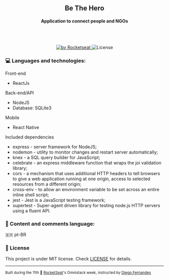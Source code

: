 <h2 align="center"> Be The Hero</h2>
<h4 align="center">Application to connect people and NGOs</h4>
<br><br>
<p align="center">
  <a href="https://rocketseat.com.br">
    <img alt="by Rocketseat" src="https://img.shields.io/badge/made%20by-Rocketseat-%23F7DF1E">
  </a>
  <img alt="License" src="https://img.shields.io/badge/license-MIT-%23F7DF1E">
</p>

 ### :computer: Languages and technologies:
  Front-end<ul style="list-style-type:disc;">
  <li>ReactJs</li>
  </ul> 
  Back-end/API<ul style="list-style-type:disc;">
  <li>NodeJS</li>  
  <li>Database:
  SQLite3</li>
  </ul>
  Mobile<ul style="list-style-type:disc;">
  <li>React Native</li>
  </ul>
  Included dependencies<ul style="list-style-type:disc;">
  <li>express - server framework for NodeJS;</li>
  <li>nodemon - utility to monitor changes and restart server automatically;</li>
  <li>knex - a SQL query builder for JavaScript;</li>
  <li>celebrate - an express middleware function that wraps the joi validation library; </li>
  <li>cors - a mechanism that uses additional HTTP headers to tell browsers to give a web application running at one origin, access to selected resources from a different origin;</li>
  <li>cross-env - to allow an environment variable to be set across an entire inline shell script;</li>
  <li>jest - Jest is a JavaScript testing framework;</li>
  <li>supertest - Super-agent driven library for testing node.js HTTP servers using a fluent API.</li>
  </ul>

### :speech_balloon: Content and comments language:
   🇧🇷 pt-BR 

### :memo: License
  This project is under MIT license. Check [LICENSE](LICENSE.md) for details.
<br><hr><small>
  Built during the 11th :rocket: [RocketSeat](https://rocketseat.com.br/)'s Omnistack week, instructed by [Diego Fernandes](https://github.com/diego3g)
  </small>
